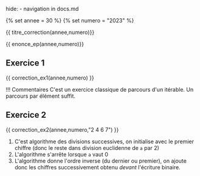hide: - navigation  in docs.md

{% set annee = 30 %}
{% set numero = "2023" %}


{{ titre_correction(annee,numero)}}

{{ enonce_ep(annee,numero)}}
 

## Exercice 1

{{ correction_ex1(annee,numero) }}

!!! Commentaires
    C'est un exercice classique de parcours d'un itérable. Un parcours par élément suffit.

## Exercice 2 
 

{{ correction_ex2(annee,numero,"2 4 6 7") }}
 
1. C'est algorithme des divisions successives, on initialise avec le premier chiffre (donc le reste dans division euclidenne de `a` par 2)
2. L'algorithme s'arrête lorsque `a` vaut 0
3. L'algorithme donne l'ordre inverse (du dernier ou premier), on ajoute donc les chiffres successivement obtenu *devant* l'écriture binaire.
